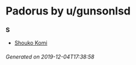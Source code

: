 # Padorus by u/gunsonlsd

### S
* [Shouko Komi](https://github.com/shadow578/Project-Padoru/blob/master/table-of-contents/characters/ShoukoKomi.md)

###### Generated on 2019-12-04T17:38:58
